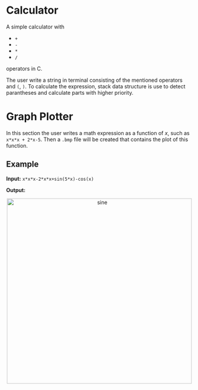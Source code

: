 # Calculator
A simple calculator with
* `+`
* `-`
* `*`
* `/`

operators in C.

The user write a string in terminal consisting of the mentioned operators and `(`, `)`. To calculate the expression, stack data structure is use to detect parantheses and calculate parts with higher priority.

# Graph Plotter
In this section the user writes a math expression as a function of $x$, such as `x*x*x + 2*x-5`. Then a `.bmp` file will be created that contains the plot of this function.

Example
-------
**Input:** `x*x*x-2*x*x+sin(5*x)-cos(x)`

**Output:**
<p align="center">
  <img width = "500" src="https://user-images.githubusercontent.com/46090276/205065618-79fcd2c5-05c7-4dad-afc4-2ca6f8d7ead7.png" alt="sine">
</p>
